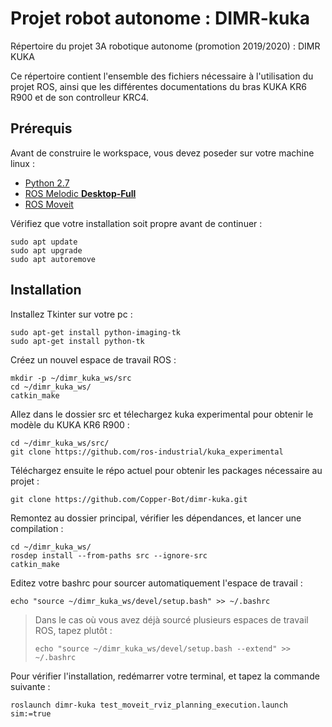 # Projet robot autonome : DIMR-kuka
Répertoire du projet 3A robotique autonome (promotion 2019/2020) : DIMR KUKA

Ce répertoire contient l'ensemble des fichiers nécessaire à l'utilisation du projet ROS, ainsi que les différentes documentations du bras KUKA KR6 R900 et de son controlleur KRC4.



## Prérequis

Avant de construire le workspace, vous devez poseder sur votre machine linux :

* [Python 2.7](https://stackoverflow.com/a/59632121)
* [ROS Melodic **Desktop-Full**](https://wiki.ros.org/melodic/Installation/Ubuntu)
* [ROS Moveit](https://moveit.ros.org/install/)

Vérifiez que votre installation soit propre avant de continuer :

```
sudo apt update
sudo apt upgrade
sudo apt autoremove
```



## Installation

Installez Tkinter sur votre pc :
```
sudo apt-get install python-imaging-tk
sudo apt-get install python-tk
```


Créez un nouvel espace de travail ROS :

```
mkdir -p ~/dimr_kuka_ws/src
cd ~/dimr_kuka_ws/
catkin_make
```

Allez dans le dossier src et télechargez kuka experimental pour obtenir le modèle du KUKA KR6 R900 :

```
cd ~/dimr_kuka_ws/src/
git clone https://github.com/ros-industrial/kuka_experimental
```

Téléchargez ensuite le répo actuel pour obtenir les packages nécessaire au projet :

```
git clone https://github.com/Copper-Bot/dimr-kuka.git
```

Remontez au dossier principal, vérifier les dépendances, et lancer une compilation :

```
cd ~/dimr_kuka_ws/
rosdep install --from-paths src --ignore-src
catkin_make
```

Editez votre bashrc pour sourcer automatiquement l'espace de travail :

```
echo "source ~/dimr_kuka_ws/devel/setup.bash" >> ~/.bashrc
```

>  Dans le cas où vous avez déjà sourcé plusieurs espaces de travail ROS, tapez plutôt :
>
> ```
> echo "source ~/dimr_kuka_ws/devel/setup.bash --extend" >> ~/.bashrc
> ```

Pour vérifier l'installation, redémarrer votre terminal, et tapez la commande suivante :

```
roslaunch dimr-kuka test_moveit_rviz_planning_execution.launch sim:=true
```
